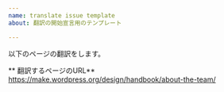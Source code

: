 ```yaml
---
name: translate issue template
about: 翻訳の開始宣言用のテンプレート

---
```


以下のページの翻訳をします。

** 翻訳するページのURL**
https://make.wordpress.org/design/handbook/about-the-team/
